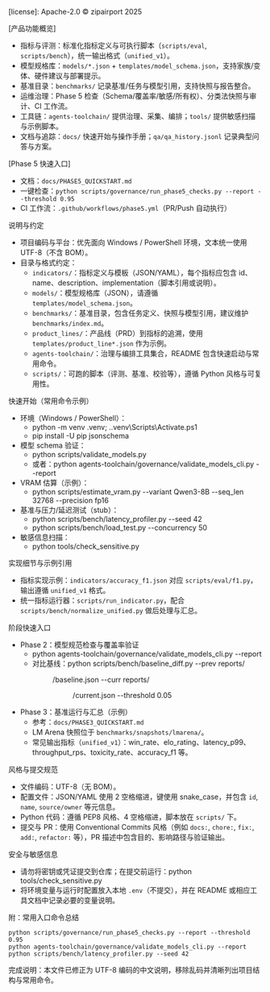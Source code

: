 ﻿[license]: Apache-2.0 © zipairport 2025

[产品功能概览]
- 指标与评测：标准化指标定义与可执行脚本（`scripts/eval`, `scripts/bench`），统一输出格式（`unified_v1`）。
- 模型规格库：`models/*.json` + `templates/model_schema.json`，支持家族/变体、硬件建议与部署提示。
- 基准目录：`benchmarks/` 记录基准/任务与模型引用，支持快照与报告整合。
- 运维治理：Phase 5 检查（Schema/覆盖率/敏感/所有权）、分类法快照与审计、CI 工作流。
- 工具链：`agents-toolchain/` 提供治理、采集、编排；`tools/` 提供敏感扫描与示例脚本。
- 文档与追踪：`docs/` 快速开始与操作手册；`qa/qa_history.jsonl` 记录典型问答与方案。

[Phase 5 快速入口]
- 文档：`docs/PHASE5_QUICKSTART.md`
- 一键检查：`python scripts/governance/run_phase5_checks.py --report --threshold 0.95`
- CI 工作流：`.github/workflows/phase5.yml`（PR/Push 自动执行）

说明与约定
- 项目编码与平台：优先面向 Windows / PowerShell 环境，文本统一使用 UTF-8（不含 BOM）。
- 目录与格式约定：
  - `indicators/`：指标定义与模板（JSON/YAML），每个指标应包含 id、name、description、implementation（脚本引用或说明）。
  - `models/`：模型规格库（JSON），请遵循 `templates/model_schema.json`。
  - `benchmarks/`：基准目录，包含任务定义、快照与模型引用，建议维护 `benchmarks/index.md`。
  - `product_lines/`：产品线（PRD）到指标的追溯，使用 `templates/product_line*.json` 作为示例。
  - `agents-toolchain/`：治理与编排工具集合，README 包含快速启动与常用命令。
  - `scripts/`：可跑的脚本（评测、基准、校验等），遵循 Python 风格与可复用性。

快速开始（常用命令示例）
- 环境（Windows / PowerShell）：
  - python -m venv .venv; .\.venv\Scripts\Activate.ps1
  - pip install -U pip jsonschema
- 模型 schema 验证：
  - python scripts/validate_models.py
  - 或者：python agents-toolchain/governance/validate_models_cli.py --report
- VRAM 估算（示例）：
  - python scripts/estimate_vram.py --variant Qwen3-8B --seq_len 32768 --precision fp16
- 基准与压力/延迟测试（stub）：
  - python scripts/bench/latency_profiler.py --seed 42
  - python scripts/bench/load_test.py --concurrency 50
- 敏感信息扫描：
  - python tools/check_sensitive.py

实现细节与示例引用
- 指标实现示例：`indicators/accuracy_f1.json` 对应 `scripts/eval/f1.py`，输出遵循 `unified_v1` 格式。
- 统一指标运行器：`scripts/run_indicator.py`，配合 `scripts/bench/normalize_unified.py` 做后处理与汇总。

阶段快速入口
- Phase 2：模型规范检查与覆盖率验证
  - python agents-toolchain/governance/validate_models_cli.py --report
  - 对比基线：python scripts/bench/baseline_diff.py --prev reports/<dir>/baseline.json --curr reports/<dir>/current.json --threshold 0.05
- Phase 3：基准运行与汇总（示例）
  - 参考：`docs/PHASE3_QUICKSTART.md`
  - LM Arena 快照位于 `benchmarks/snapshots/lmarena/`。
  - 常见输出指标（`unified_v1`）：win_rate、elo_rating、latency_p99、throughput_rps、toxicity_rate、accuracy_f1 等。

风格与提交规范
- 文件编码：UTF-8（无 BOM）。
- 配置文件：JSON/YAML 使用 2 空格缩进，键使用 snake_case，并包含 `id`, `name`, `source/owner` 等元信息。
- Python 代码：遵循 PEP8 风格、4 空格缩进，脚本放在 `scripts/` 下。
- 提交与 PR：使用 Conventional Commits 风格（例如 `docs:`, `chore:`, `fix:`, `add:`, `refactor:` 等），PR 描述中包含目的、影响路径与验证输出。

安全与敏感信息
- 请勿将密钥或凭证提交到仓库；在提交前运行：python tools/check_sensitive.py
- 将环境变量与运行时配置放入本地 `.env`（不提交），并在 README 或相应工具文档中记录必要的变量说明。

附：常用入口命令总结
```
python scripts/governance/run_phase5_checks.py --report --threshold 0.95
python agents-toolchain/governance/validate_models_cli.py --report
python scripts/bench/latency_profiler.py --seed 42
```

完成说明：本文件已修正为 UTF-8 编码的中文说明，移除乱码并清晰列出项目结构与常用命令。



